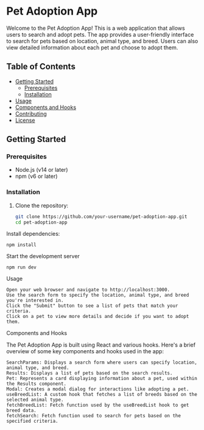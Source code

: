# Pet Adoption App

Welcome to the Pet Adoption App! This is a web application that allows users to search and adopt pets. The app provides a user-friendly interface to search for pets based on location, animal type, and breed. Users can also view detailed information about each pet and choose to adopt them.

## Table of Contents

- [Getting Started](#getting-started)
  - [Prerequisites](#prerequisites)
  - [Installation](#installation)
- [Usage](#usage)
- [Components and Hooks](#components-and-hooks)
- [Contributing](#contributing)
- [License](#license)

## Getting Started

### Prerequisites

- Node.js (v14 or later)
- npm (v6 or later)

### Installation

1. Clone the repository:
   ```sh
   git clone https://github.com/your-username/pet-adoption-app.git
   cd pet-adoption-app
   ```

Install dependencies:

    npm install

Start the development server

    npm run dev

Usage

    Open your web browser and navigate to http://localhost:3000.
    Use the search form to specify the location, animal type, and breed you're interested in.
    Click the "Submit" button to see a list of pets that match your criteria.
    Click on a pet to view more details and decide if you want to adopt them.

Components and Hooks

The Pet Adoption App is built using React and various hooks. Here's a brief overview of some key components and hooks used in the app:

    SearchParams: Displays a search form where users can specify location, animal type, and breed.
    Results: Displays a list of pets based on the search results.
    Pet: Represents a card displaying information about a pet, used within the Results component.
    Modal: Creates a modal dialog for interactions like adopting a pet.
    useBreedList: A custom hook that fetches a list of breeds based on the selected animal type.
    fetchBreedList: Fetch function used by the useBreedList hook to get breed data.
    fetchSearch: Fetch function used to search for pets based on the specified criteria.
